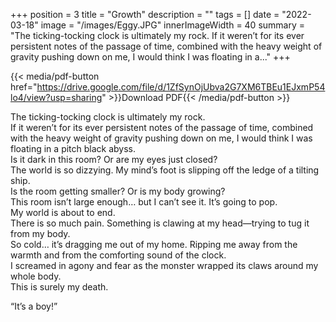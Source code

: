+++
position = 3
title = "Growth"
description = ""
tags = []
date = "2022-03-18"
image = "/images/Eggy.JPG"
innerImageWidth = 40
summary = "The ticking-tocking clock is ultimately my rock. If it weren’t for its ever persistent notes of the passage of time, combined with the heavy weight of gravity pushing down on me, I would think I was floating in a..."
+++

{{< media/pdf-button href="https://drive.google.com/file/d/1ZfSynOjUbva2G7XM6TBEu1EJxmP54lo4/view?usp=sharing" >}}Download PDF{{< /media/pdf-button >}}

The ticking-tocking clock is ultimately my rock.  
If it weren’t for its ever persistent notes of the passage of time, combined with the heavy weight of gravity pushing down on me, I would think I was floating in a pitch black abyss.  
Is it dark in this room? Or are my eyes just closed?  
The world is so dizzying. My mind’s foot is slipping off the ledge of a tilting ship.  
Is the room getting smaller? Or is my body growing?  
This room isn’t large enough… but I can’t see it. It’s going to pop.  
My world is about to end.  
There is so much pain. Something is clawing at my head—trying to tug it from my body.  
So cold… it’s dragging me out of my home. Ripping me away from the warmth and from the comforting sound of the clock.  
I screamed in agony and fear as the monster wrapped its claws around my whole body.  
This is surely my death.  
  
“It’s a boy!”  
